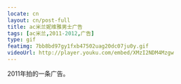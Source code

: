 ```yaml
---
locate: cn
layout: cn/post-full
title: ac米兰妮维雅男士广告
tags: [ac米兰,2011-2012,广告]
type: gif
featimg: 7bb8bd97gy1fxb47502uag20dc07ju0y.gif
videoUrl: http://player.youku.com/embed/XMzI2NDM4Mzgw
---
```


2011年拍的一条广告。